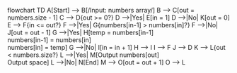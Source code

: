 flowchart TD
    A[Start] --> B[/Input: numbers array/]
    B --> C[out = numbers.size - 1]
    C --> D{out >= 0?}
    D -->|Yes| E[in = 1]
    D -->|No| K[out = 0]
    E --> F{in <= out?}
    F -->|Yes| G{numbers[in-1] > numbers[in]?}
    F -->|No| J[out = out - 1]
    G -->|Yes| H[temp = numbers[in-1]<br>numbers[in-1] = numbers[in]<br>numbers[in] = temp]
    G -->|No| I[in = in + 1]
    H --> I
    I --> F
    J --> D
    K --> L{out < numbers.size?}
    L -->|Yes| M[Output numbers[out]<br>Output space]
    L -->|No| N[End]
    M --> O[out = out + 1]
    O --> L

